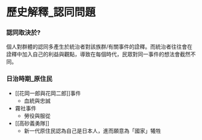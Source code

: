 # 歷史解釋_認同問題

### 認同取決於?
個人對群體的認同多產生於統治者對該族群/有關事件的詮釋。而統治者往往會在詮釋中加入自己的利益與觀點，導致在每個時代，民眾對同一事件的想法會截然不同。
### 日治時期_原住民
- [[花岡一郎與花岡二郎]]事件
	- 血統與忠誠
- 霧社事件
	- 勞役與服從
- [[高砂義勇隊]]
	- 新一代原住民認為自己是日本人，進而願意為「國家」犧牲